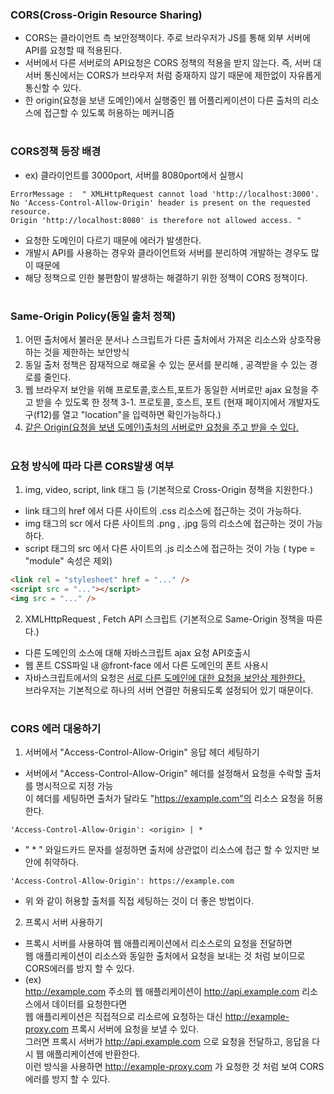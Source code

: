 ### CORS(Cross-Origin Resource Sharing)
- CORS는 클라이언트 측 보안정책이다. 주로 브라우저가 JS를 통해 외부 서버에 API를 요청할 때 적용된다.
- 서버에서 다른 서버로의 API요청은 CORS 정책의 적용을 받지 않는다.
  즉, 서버 대 서버 통신에서는 CORS가 브라우저 처럼 중재하지 않기 때문에 제한없이 자유롭게 통신할 수 있다.
- 한 origin(요청을 보낸 도메인)에서 실행중인 웹 어플리케이션이 다른 출처의 리소스에 접근할 수 있도록 허용하는 메커니즘
#
### CORS정책 등장 배경 
- ex) 클라이언트를 3000port, 서버를 8080port에서 실행시
```
ErrorMessage :  " XMLHttpRequest cannot load 'http://localhost:3000'. No 'Access-Control-Allow-Origin' header is present on the requested resource. 
Origin 'http://localhost:8080' is therefore not allowed access. "
```
- 요청한 도메인이 다르기 때문에 에러가 발생한다.
- 개발시 API를 사용하는 경우와 클라이언트와 서버를 분리하여 개발하는 경우도 많이 때문에   
- 해당 정책으로 인한 불편함이 발생하는 해결하기 위한 정책이 CORS 정책이다.  
#
### Same-Origin Policy(동일 출처 정책)
1. 어떤 출처에서 불러운 분서나 스크립트가 다른 출처에서 가져온 리소스와 상호작용 하는 것을 제한하는 보안방식
2. 동일 출처 정책은 잠재적으로 해로울 수 있는 문서를 분리해 , 공격받을 수 있는 경로를 줄인다.
3. 웹 브라우저 보안을 위해 프로토콜,호스트,포트가 동일한 서버로만 ajax 요청을 주고 받을 수 있도록 한 정책
3-1. 프로토콜, 호스트, 포트 (현재 페이지에서 개발자도구(f12)를 열고 "location"을 입력하면 확인가능하다.)
4. <u>같은 Origin(요청을 보낸 도메인)출처의 서버로만 요청을 주고 받을 수 있다.</u>
#
### 요청 방식에 따라 다른 CORS발생 여부   
1. img, video, script, link 태그 등 (기본적으로 Cross-Origin 정책을 지원한다.)
- link 태그의 href 에서 다른 사이트의 .css 리소스에 접근하는 것이 가능하다.
- img 태그의 scr 에서 다른 사이트의 .png , .jpg 등의 리소스에 접근하는 것이 가능하다.
- script 태그의 src 에서 다른 사이트의 .js 리소스에 접근하는 것이 가능
 ( type = "module" 속성은 제외)
```html
<link rel = "stylesheet" href = "..." />
<script src = "..."></script>
<img src = "..." />
```
2. XMLHttpRequest , Fetch API 스크립트 (기본적으로 Same-Origin 정책을 따른다.)
- 다른 도메인의 소스에 대해 자바스크립트 ajax 요청 API호출시
- 웹 폰트 CSS파일 내 @front-face 에서 다른 도메인의 폰트 사용시
- 자바스크립트에서의 요청은 <u>서로 다른 도메인에 대한 요청을 보안상 제한한다.</u>  
  브라우저는 기본적으로 하나의 서버 연결만 허용되도록 설정되어 있기 때문이다.
#
### CORS 에러 대응하기
1. 서버에서 "Access-Control-Allow-Origin" 응답 헤더 세팅하기
- 서버에서 "Access-Control-Allow-Origin" 헤더를 설정해서 요청을 수락할 출처를 명시적으로 지정 가능  
  이 헤더를 세팅하면 출처가 달라도 "https://example.com"의 리소스 요청을 허용한다.
```
'Access-Control-Allow-Origin': <origin> | *
```
- " * " 와일드카드 문자를 설정하면 출처에 상관없이 리소스에 접근 할 수 있지만 보안에 취약하다.

```
'Access-Control-Allow-Origin': https://example.com
```
- 위 와 같이 허용할 출처를 직접 세팅하는 것이 더 좋은 방법이다.

2. 프록시 서버 사용하기
- 프록시 서버를 사용하여 웹 애플리케이션에서 리소스로의 요청을 전달하면  
  웹 애플리케이션이 리소스와 동일한 출처에서 요청을 보내는 것 처럼 보이므로 CORS에러를 방지 할 수 있다.
- (ex)  
  http://example.com 주소의 웹 애플리케이션이 http://api.example.com 리소스에서 데이터를 요청한다면  
  웹 애플리케이션은 직접적으로 리소르에 요청하는 대신 http://example-proxy.com 프록시 서버에 요청을 보낼 수 있다.  
  그러면 프록시 서버가 http://api.example.com 으로 요청을 전달하고, 응답을 다시 웹 애플리케이션에 반환한다.  
  이런 방식을 사용하면 http://example-proxy.com 가 요청한 것 처럼 보여 CORS에러를 방지 할 수 있다.  

  
